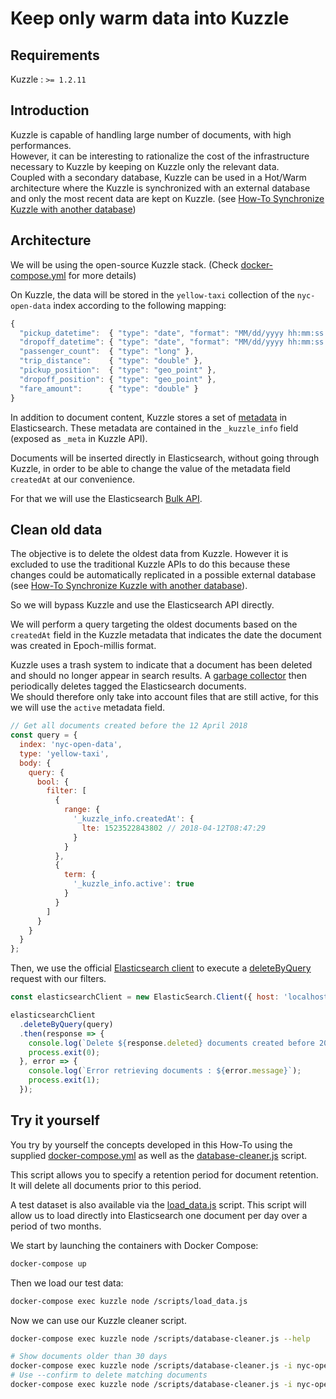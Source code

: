 # Keep only warm data into Kuzzle

## Requirements

Kuzzle : `>= 1.2.11`  

## Introduction

Kuzzle is capable of handling large number of documents, with high performances.  
However, it can be interesting to rationalize the cost of the infrastructure necessary to Kuzzle by keeping on Kuzzle only the relevant data.  
Coupled with a secondary database, Kuzzle can be used in a Hot/Warm architecture where the Kuzzle is synchronized with an external database and only the most recent data are kept on Kuzzle. (see [How-To Synchronize Kuzzle with another database](../sync-data-to-another-database))

## Architecture

We will be using the open-source Kuzzle stack. (Check [docker-compose.yml](docker-compose.yml) for more details)

On Kuzzle, the data will be stored in the `yellow-taxi` collection of the `nyc-open-data` index according to the following mapping:

```js
{
  "pickup_datetime":  { "type": "date", "format": "MM/dd/yyyy hh:mm:ss a" },
  "dropoff_datetime": { "type": "date", "format": "MM/dd/yyyy hh:mm:ss a" },
  "passenger_count":  { "type": "long" },
  "trip_distance":    { "type": "double" },
  "pickup_position":  { "type": "geo_point" },
  "dropoff_position": { "type": "geo_point" },
  "fare_amount":      { "type": "double" }
}
```

In addition to document content, Kuzzle stores a set of [metadata](https://docs.kuzzle.io/guide/essentials/document-metadata/) in Elasticsearch. These metadata are contained in the `_kuzzle_info` field (exposed as `_meta` in Kuzzle API).  

Documents will be inserted directly in Elasticsearch, without going through Kuzzle, in order to be able to change the value of the metadata field `createdAt` at our convenience.  

For that we will use the Elasticsearch [Bulk API](https://www.elastic.co/guide/en/elasticsearch/reference/5.5/docs-bulk.html).  

## Clean old data

The objective is to delete the oldest data from Kuzzle. However it is excluded to use the traditional Kuzzle APIs to do this because these changes could be automatically replicated in a possible external database (see [How-To Synchronize Kuzzle with another database](../sync-data-to-another-database)).  

So we will bypass Kuzzle and use the Elasticsearch API directly.  

We will perform a query targeting the oldest documents based on the `createdAt` field in the Kuzzle metadata that indicates the date the document was created in Epoch-millis format.

Kuzzle uses a trash system to indicate that a document has been deleted and should no longer appear in search results. A [garbage collector](https://docs.kuzzle.io/guide/essentials/document-metadata/#garbage-collection) then periodically deletes tagged the Elasticsearch documents.   
We should therefore only take into account files that are still active, for this we will use the `active` metadata field.

```js
// Get all documents created before the 12 April 2018
const query = {
  index: 'nyc-open-data',
  type: 'yellow-taxi',
  body: {
    query: {
      bool: {
        filter: [
          {
            range: {
              '_kuzzle_info.createdAt': {
                lte: 1523522843802 // 2018-04-12T08:47:29
              }
            }
          },
          {
            term: {
              '_kuzzle_info.active': true
            }
          }
        ]
      }
    }
  }
};
```

Then, we use the official [Elasticsearch client](https://github.com/elastic/elasticsearch-js) to execute a [deleteByQuery](https://www.elastic.co/guide/en/elasticsearch/client/javascript-api/current/api-reference.html#api-deletebyquery) request with our filters.  

```js
const elasticsearchClient = new ElasticSearch.Client({ host: 'localhost:9200' });

elasticsearchClient
  .deleteByQuery(query)
  .then(response => {
    console.log(`Delete ${response.deleted} documents created before 2018-04-12`);
    process.exit(0);
  }, error => {
    console.log(`Error retrieving documents : ${error.message}`);
    process.exit(1);
  });
```

## Try it yourself

You try by yourself the concepts developed in this How-To using the supplied [docker-compose.yml](docker-compose.yml) as well as the [database-cleaner.js](scripts/database-cleaner.js) script.  

This script allows you to specify a retention period for document retention. It will delete all documents prior to this period.  

A test dataset is also available via the [load_data.js](scripts/load_data.js) script. This script will allow us to load directly into Elasticsearch one document per day over a period of two months.  

We start by launching the containers with Docker Compose:

```bash
docker-compose up
```

Then we load our test data:

```bash
docker-compose exec kuzzle node /scripts/load_data.js
```

Now we can use our Kuzzle cleaner script.

```bash
docker-compose exec kuzzle node /scripts/database-cleaner.js --help

# Show documents older than 30 days
docker-compose exec kuzzle node /scripts/database-cleaner.js -i nyc-open-data -c yellow-taxi -r 30d
# Use --confirm to delete matching documents
docker-compose exec kuzzle node /scripts/database-cleaner.js -i nyc-open-data -c yellow-taxi -r 30d --confirm
```
